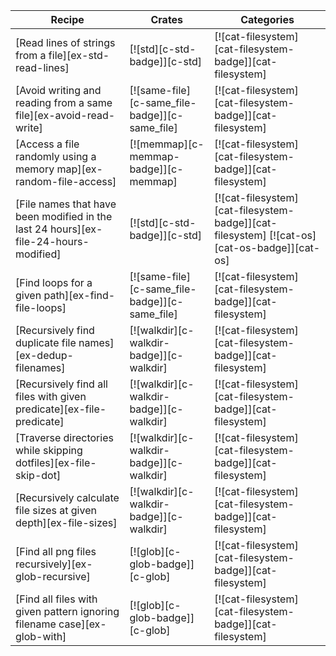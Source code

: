 | Recipe | Crates | Categories |
|--------|--------|------------|
| [Read lines of strings from a file][ex-std-read-lines] | [![std][c-std-badge]][c-std] | [![cat-filesystem][cat-filesystem-badge]][cat-filesystem] |
| [Avoid writing and reading from a same file][ex-avoid-read-write] | [![same-file][c-same_file-badge]][c-same_file] | [![cat-filesystem][cat-filesystem-badge]][cat-filesystem] |
| [Access a file randomly using a memory map][ex-random-file-access] | [![memmap][c-memmap-badge]][c-memmap] | [![cat-filesystem][cat-filesystem-badge]][cat-filesystem] |
| [File names that have been modified in the last 24 hours][ex-file-24-hours-modified] | [![std][c-std-badge]][c-std] | [![cat-filesystem][cat-filesystem-badge]][cat-filesystem]  [![cat-os][cat-os-badge]][cat-os] |
| [Find loops for a given path][ex-find-file-loops] | [![same-file][c-same_file-badge]][c-same_file] | [![cat-filesystem][cat-filesystem-badge]][cat-filesystem] |
| [Recursively find duplicate file names][ex-dedup-filenames] | [![walkdir][c-walkdir-badge]][c-walkdir] | [![cat-filesystem][cat-filesystem-badge]][cat-filesystem] |
| [Recursively find all files with given predicate][ex-file-predicate] | [![walkdir][c-walkdir-badge]][c-walkdir] | [![cat-filesystem][cat-filesystem-badge]][cat-filesystem] |
| [Traverse directories while skipping dotfiles][ex-file-skip-dot] | [![walkdir][c-walkdir-badge]][c-walkdir] | [![cat-filesystem][cat-filesystem-badge]][cat-filesystem] |
| [Recursively calculate file sizes at given depth][ex-file-sizes] | [![walkdir][c-walkdir-badge]][c-walkdir] | [![cat-filesystem][cat-filesystem-badge]][cat-filesystem] |
| [Find all png files recursively][ex-glob-recursive] | [![glob][c-glob-badge]][c-glob] | [![cat-filesystem][cat-filesystem-badge]][cat-filesystem] |
| [Find all files with given pattern ignoring filename case][ex-glob-with] | [![glob][c-glob-badge]][c-glob] | [![cat-filesystem][cat-filesystem-badge]][cat-filesystem] |
